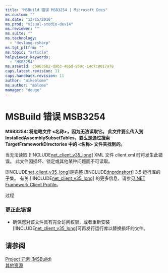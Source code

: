 ```yaml
---
title: "MSBuild 错误 MSB3254 | Microsoft Docs"
ms.custom: ""
ms.date: "12/15/2016"
ms.prod: "visual-studio-dev14"
ms.reviewer: ""
ms.suite: ""
ms.technology: 
  - "devlang-csharp"
ms.tgt_pltfrm: ""
ms.topic: "article"
helpviewer_keywords: 
  - "MSB3254"
ms.assetid: cb9636b2-d9b3-466d-959c-14c7c8017a78
caps.latest.revision: 11
caps.handback.revision: 11
author: "mikeblome"
ms.author: "mblome"
manager: "douge"
---
```

# MSBuild 错误 MSB3254
**MSB3254: 将忽略文件 \<名称\>，因为无法读取它。  此文件要么传入到 InstalledAssemblySubsetTables，要么是通过搜索 TargetFrameworkDirectories 中的 \<名称\> 文件夹找到的。**  
  
 当无法读取 [!INCLUDE[net_client_v35_long](../misc/includes/net_client_v35_long_md.md)] XML 文件 client.xml 时将发生此错误。  此文件因损坏、锁定或其他某种问题而不可读取。  
  
 [!INCLUDE[net_client_v35_long](../misc/includes/net_client_v35_long_md.md)]是完整 [!INCLUDE[dnprdnshort](../code-quality/includes/dnprdnshort_md.md)] 3.5 运行库的子集。  有关 [!INCLUDE[net_client_v35_long](../misc/includes/net_client_v35_long_md.md)] 的更多信息，请参见[.NET Framework Client Profile](../Topic/.NET%20Framework%20Client%20Profile.md)。  
  
 过程  
  
### 更正此错误  
  
-   确保您对该文件具有完全访问权限，或者重新安装 [!INCLUDE[net_client_v35_long](../misc/includes/net_client_v35_long_md.md)]可再发行运行库以替换损坏的文件。  
  
## 请参阅  
 [Project 元素 \(MSBuild\)](../msbuild/project-element-msbuild.md)   
 [其他资源](../msbuild/additional-msbuild-resources.md)